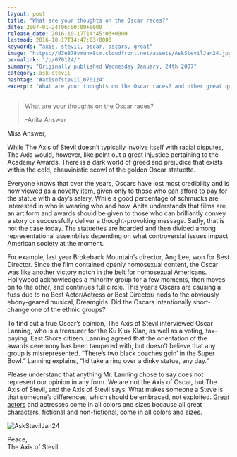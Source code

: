 ```yaml
---
layout: post
title: "What are your thoughts on the Oscar races?"
date: 2007-01-24T06:00:00+0000
release_date: 2016-10-17T14:45:03+0000
lastmod: 2016-10-17T14:47:03+0000
keywords: "axis, stevil, oscar, oscars, great"
image: "https://d3e878vmunx8cm.cloudfront.net/assets/AskStevilJan24.jpg"
permalink: "/p/070124/"
summary: "Originally published Wednesday January, 24th 2007"
category: ask-stevil
hashtag: "#axisofstevil_070124"
excerpt: "What are your thoughts on the Oscar races? and other great questions from Wednesday January, 24th 2007"
---
```


[p01]: https://d3e878vmunx8cm.cloudfront.net/assets/AskStevilJan24.jpg "AskStevilJan24"
> What are your thoughts on the Oscar races?
> 
> -Anita Answer

Miss Answer,

While The Axis of Stevil doesn’t typically involve itself with racial disputes, The Axis would, however, like point out a great injustice pertaining to the Academy Awards.  There is a dark world of greed and prejudice that exists within the cold, chauvinistic scowl of the golden Oscar statuette.

Everyone knows that over the years, Oscars have lost most credibility and is now viewed as a novelty item, given only to those who can afford to pay for the statue with a day’s salary.  While a good percentage of schmucks are interested in who is wearing who and how, Anita understands that films are an art form and awards should be given to those who can brilliantly convey a story or successfully deliver a thought-provoking message. Sadly, that is not the case today.  The statuettes are hoarded and then divided among representational assemblies depending on what controversial issues impact American society at the moment.

For example, last year Brokeback Mountain’s director, Ang Lee, won for Best Director.  Since the film contained openly homosexual content, the Oscar was like another victory notch in the belt for homosexual Americans.  Hollywood acknowledges a minority group for a few moments, then moves on to the other, and continues full circle.  This year’s Oscars are causing a fuss due to no Best Actor/Actress or Best Director/ nods to the obviously ebony-geared musical, Dreamgirls.  Did the Oscars intentionally short-change one of the ethnic groups?

To find out a true Oscar’s opinion, The Axis of Stevil interviewed Oscar Lanning, who is a treasurer for the Ku Klux Klan, as well as a voting, tax-paying, East Shore citizen.  Lanning agreed that the orientation of the awards ceremony has been tampered with, but doesn’t believe that any group is misrepresented.  “There’s two black coaches goin’ in the Super Bowl.” Lanning explains, “I’d take a ring over a dinky statue, any day.”

Please understand that anything Mr. Lanning chose to say does not represent our opinion in any form.  We are not the Axis of Oscar, but The Axis of Stevil, and the Axis of Stevil says:  What makes someone a Steve is that someone’s differences, which should be embraced, not exploited.  [Great actors](http://www.youtube.com/watch?v=px1PWgYvMrw "Great actors") and actresses come in all colors and sizes because all great characters, fictional and non-fictional, come in all colors and sizes.

![AskStevilJan24][p01]

Peace,  
The Axis of Stevil
